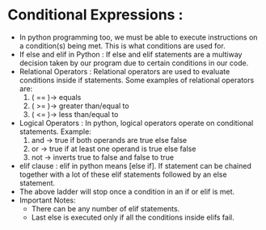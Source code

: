 # Conditional Expressions :
- In python programming too, we must be able to execute instructions on a condition(s) being met. This is what conditions are used for.
- If else and elif in Python : If else and elif statements are a multiway decision taken by our program due to certain conditions in our code.
- Relational Operators : Relational operators are used to evaluate conditions inside if statements. Some examples of relational operators are:
   1. ( == )-> equals
   2. ( >= )-> greater than/equal to
   3. ( <= )-> less than/equal to
- Logical Operators : In python, logical operators operate on conditional statements. Example:
   1. and -> true if both operands are true else false
   2. or -> true if at least one operand is true else false
   3. not -> inverts true to false and false to true
- elif clause : elif in python means [else if]. If statement can be chained together with a lot of these elif statements followed by an else statement.
- The above ladder will stop once a condition in an if or elif is met.
- Important Notes:
   - There can be any number of elif statements.
   - Last else is executed only if all the conditions inside elifs fail.
